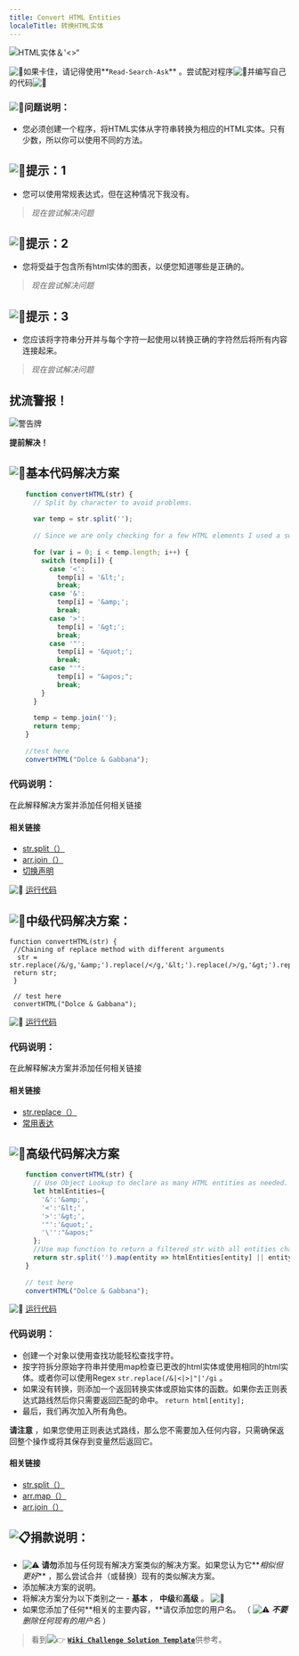 ```yaml
---
title: Convert HTML Entities
localeTitle: 转换HTML实体
---
```

![HTML实体＆'<>“](//discourse-user-assets.s3.amazonaws.com/original/2X/f/fc44d1dfbd3910e574cdedb0f05162f65b4cb7c4.jpg)

![:triangular_flag_on_post:](https://forum.freecodecamp.com/images/emoji/emoji_one/triangular_flag_on_post.png?v=3 "：triangular_flag_on_post：")如果卡住，请记得使用**`Read-Search-Ask`** 。尝试配对程序![:busts_in_silhouette:](https://forum.freecodecamp.com/images/emoji/emoji_one/busts_in_silhouette.png?v=3 "：busts_in_silhouette：")并编写自己的代码![:pencil:](https://forum.freecodecamp.com/images/emoji/emoji_one/pencil.png?v=3 "：铅笔：")

### ![:checkered_flag:](https://forum.freecodecamp.com/images/emoji/emoji_one/checkered_flag.png?v=3 "：checkered_flag：")问题说明：

*   您必须创建一个程序，将HTML实体从字符串转换为相应的HTML实体。只有少数，所以你可以使用不同的方法。

## ![:speech_balloon:](https://forum.freecodecamp.com/images/emoji/emoji_one/speech_balloon.png?v=3 "：speech_balloon：")提示：1

*   您可以使用常规表达式，但在这种情况下我没有。

> _现在尝试解决问题_

## ![:speech_balloon:](https://forum.freecodecamp.com/images/emoji/emoji_one/speech_balloon.png?v=3 "：speech_balloon：")提示：2

*   您将受益于包含所有html实体的图表，以便您知道哪些是正确的。

> _现在尝试解决问题_

## ![:speech_balloon:](https://forum.freecodecamp.com/images/emoji/emoji_one/speech_balloon.png?v=3 "：speech_balloon：")提示：3

*   您应该将字符串分开并与每个字符一起使用以转换正确的字符然后将所有内容连接起来。

> _现在尝试解决问题_

## 扰流警报！

![警告牌](//discourse-user-assets.s3.amazonaws.com/original/2X/2/2d6c412a50797771301e7ceabd554cef4edcd74d.gif)

**提前解决！**

## ![:beginner:](https://forum.freecodecamp.com/images/emoji/emoji_one/beginner.png?v=3 "：初学者：")基本代码解决方案

```javascript
    function convertHTML(str) { 
      // Split by character to avoid problems. 
 
      var temp = str.split(''); 
 
      // Since we are only checking for a few HTML elements I used a switch 
 
      for (var i = 0; i < temp.length; i++) { 
        switch (temp[i]) { 
          case '<': 
            temp[i] = '&lt;'; 
            break; 
          case '&': 
            temp[i] = '&amp;'; 
            break; 
          case '>': 
            temp[i] = '&gt;'; 
            break; 
          case '"': 
            temp[i] = '&quot;'; 
            break; 
          case "'": 
            temp[i] = "&apos;"; 
            break; 
        } 
      } 
 
      temp = temp.join(''); 
      return temp; 
    } 
 
    //test here 
    convertHTML("Dolce & Gabbana"); 
```

### 代码说明：

在此解释解决方案并添加任何相关链接

#### 相关链接

*   [str.split（）](https://developer.mozilla.org/en-US/docs/Web/JavaScript/Reference/Global_Objects/String/split)
*   [arr.join（）](https://developer.mozilla.org/en/docs/Web/JavaScript/Reference/Global_Objects/Array/join)
*   [切换声明](https://developer.mozilla.org/en/docs/Web/JavaScript/Reference/Statements/switch)

![:rocket:](https://forum.freecodecamp.com/images/emoji/emoji_one/rocket.png?v=3 "：火箭：") [运行代码](https://repl.it/CLnP/0)

## ![:sunflower:](https://forum.freecodecamp.com/images/emoji/emoji_one/sunflower.png?v=3 "：向日葵：")中级代码解决方案：
```
function convertHTML(str) { 
 //Chaining of replace method with different arguments 
  str = str.replace(/&/g,'&amp;').replace(/</g,'&lt;').replace(/>/g,'&gt;').replace(/"/g,'&quot;').replace(/'/g,"&apos;"); 
 return str; 
 } 
 
 // test here 
 convertHTML("Dolce & Gabbana"); 
```

![:rocket:](https://forum.freecodecamp.com/images/emoji/emoji_one/rocket.png?v=3 "：火箭：") [运行代码](https://repl.it/CLnQ/0)

### 代码说明：

在此解释解决方案并添加任何相关链接

#### 相关链接

*   [str.replace（）](https://developer.mozilla.org/en-US/docs/Web/JavaScript/Reference/Global_Objects/String/replace)
*   [常用表达](https://developer.mozilla.org/en-US/docs/Web/JavaScript/Reference/Global_Objects/RegExp)

## ![:rotating_light:](https://forum.freecodecamp.com/images/emoji/emoji_one/rotating_light.png?v=3 "：rotating_light：")高级代码解决方案

```javascript
    function convertHTML(str) { 
      // Use Object Lookup to declare as many HTML entities as needed. 
      let htmlEntities={ 
        '&':'&amp;', 
        '<':'&lt;', 
        '>':'&gt;', 
        '"':'&quot;', 
        '\'':"&apos;" 
      }; 
      //Use map function to return a filtered str with all entities changed automatically. 
      return str.split('').map(entity => htmlEntities[entity] || entity).join(''); 
    } 
 
    // test here 
    convertHTML("Dolce & Gabbana"); 
```

![:rocket:](https://forum.freecodecamp.com/images/emoji/emoji_one/rocket.png?v=3 "：火箭：") [运行代码](https://repl.it/CLnR/0)

### 代码说明：

*   创建一个对象以使用查找功能轻松查找字符。
*   按字符拆分原始字符串并使用map检查已更改的html实体或使用相同的html实体。或者你可以使用Regex `str.replace(/&|<|>|"|'/gi` 。
*   如果没有转换，则添加一个返回转换实体或原始实体的函数。如果你去正则表达式路线然后你只需要返回匹配的命中。 `return html[entity];`
*   最后，我们再次加入所有角色。

**请注意** ，如果您使用正则表达式路线，那么您不需要加入任何内容，只需确保返回整个操作或将其保存到变量然后返回它。

#### 相关链接

*   [str.split（）](https://developer.mozilla.org/en-US/docs/Web/JavaScript/Reference/Global_Objects/String/split)
*   [arr.map（）](https://developer.mozilla.org/en-US/docs/Web/JavaScript/Reference/Global_Objects/Array/map)
*   [arr.join（）](https://developer.mozilla.org/en/docs/Web/JavaScript/Reference/Global_Objects/Array/join)

## ![:clipboard:](https://forum.freecodecamp.com/images/emoji/emoji_one/clipboard.png?v=3 "：剪贴板：")捐款说明：

*   ![:warning:](https://forum.freecodecamp.com/images/emoji/emoji_one/warning.png?v=3 "：警告：") **请勿**添加与任何现有解决方案类似的解决方案。如果您认为它**_相似但更好_** ，那么尝试合并（或替换）现有的类似解决方案。
*   添加解决方案的说明。
*   将解决方案分为以下类别之一 - **基本** ， **中级**和**高级** 。 ![:traffic_light:](https://forum.freecodecamp.com/images/emoji/emoji_one/traffic_light.png?v=3 "：红绿灯：")
*   如果您添加了任何**相关的主要内容，**请仅添加您的用户名。 （ ![:warning:](https://forum.freecodecamp.com/images/emoji/emoji_one/warning.png?v=3 "：警告：") **_不要_** _删除任何现有的用户名_ ）

> 看到![:point_right:](https://forum.freecodecamp.com/images/emoji/emoji_one/point_right.png?v=3 "：point_right：") [**`Wiki Challenge Solution Template`**](http://forum.freecodecamp.com/t/algorithm-article-template/14272)供参考。